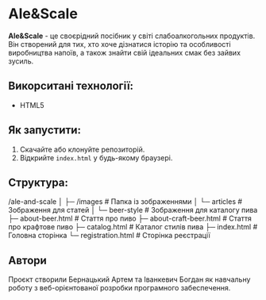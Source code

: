 # Ale&Scale
**Ale&Scale** - це своєрідний посібник у світі слабоалкогольних продуктів. Він створений для тих, хто хоче дізнатися історію та особливості виробництва напоїв, а також знайти свій ідеальних смак без зайвих зусиль.

## Викорситані технології:
- HTML5

## Як запустити:
1. Скачайте або клонуйте репозиторій.  
2. Відкрийте `index.html` у будь-якому браузері.

## Структура:
/ale-and-scale
│
├─ /images # Папка із зображеннями
│ └─ articles # Зображення для статей
│ └─ beer-style # Зображення для каталогу пива
├─ about-beer.html # Стаття про пиво
├─ about-craft-beer.html # Стаття про крафтове пиво
├─ catalog.html # Каталог стилів пива
├─ index.html # Головна сторінка
└─ registration.html # Сторінка реєстрації

## Автори
Проєкт створили Бернацький Артем та Іванкевич Богдан як навчальну роботу з веб-орієнтованої розробки програмного забеспечення.
